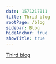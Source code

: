 ```yaml
---
date: 1571217011
title: Thrid blog
rootPage: /blog
sidebar: Blog
hideAnchor: true
showTitle: true
---
```


[Third blog][1]

 [1]: /blog/third-blog
